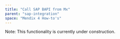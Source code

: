 ```yaml
---
title: "Call SAP BAPI from Mx"
parent: "sap-integration"
space: "Mendix 4 How-to's"
---
```

Note: This functionality is currently under construction.
